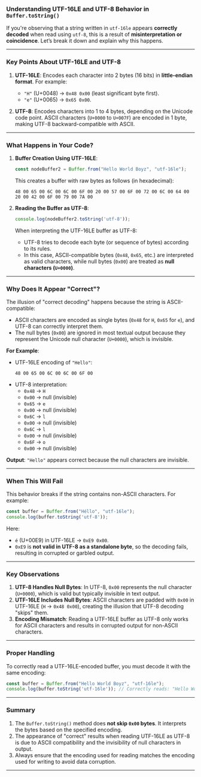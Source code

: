 ### Understanding UTF-16LE and UTF-8 Behavior in `Buffer.toString()`

If you're observing that a string written in `utf-16le` appears **correctly decoded** when read using `utf-8`, this is a result of **misinterpretation or coincidence**. Let’s break it down and explain why this happens.

---

### **Key Points About UTF-16LE and UTF-8**
1. **UTF-16LE**: Encodes each character into 2 bytes (16 bits) in **little-endian format**. For example:
   - `"H"` (U+0048) → `0x48 0x00` (least significant byte first).
   - `"e"` (U+0065) → `0x65 0x00`.

2. **UTF-8**: Encodes characters into 1 to 4 bytes, depending on the Unicode code point. ASCII characters (`U+0000` to `U+007F`) are encoded in 1 byte, making UTF-8 backward-compatible with ASCII.

---

### **What Happens in Your Code?**

1. **Buffer Creation Using UTF-16LE**:
   ```javascript
   const nodeBuffer2 = Buffer.from("Hello World Boyz", "utf-16le");
   ```
   This creates a buffer with raw bytes as follows (in hexadecimal):
   ```
   48 00 65 00 6C 00 6C 00 6F 00 20 00 57 00 6F 00 72 00 6C 00 64 00 20 00 42 00 6F 00 79 00 7A 00
   ```

2. **Reading the Buffer as UTF-8**:
   ```javascript
   console.log(nodeBuffer2.toString('utf-8'));
   ```
   When interpreting the UTF-16LE buffer as UTF-8:
   - UTF-8 tries to decode each byte (or sequence of bytes) according to its rules.
   - In this case, ASCII-compatible bytes (`0x48`, `0x65`, etc.) are interpreted as valid characters, while null bytes (`0x00`) are treated as **null characters (`U+0000`)**.

---

### **Why Does It Appear "Correct"?**
The illusion of "correct decoding" happens because the string is ASCII-compatible:
- ASCII characters are encoded as single bytes (`0x48` for `H`, `0x65` for `e`), and UTF-8 can correctly interpret them.
- The null bytes (`0x00`) are ignored in most textual output because they represent the Unicode null character (`U+0000`), which is invisible.

**For Example**: 
- UTF-16LE encoding of `"Hello"`:
  ```
  48 00 65 00 6C 00 6C 00 6F 00
  ```
- UTF-8 interpretation:
  - `0x48` → `H`
  - `0x00` → null (invisible)
  - `0x65` → `e`
  - `0x00` → null (invisible)
  - `0x6C` → `l`
  - `0x00` → null (invisible)
  - `0x6C` → `l`
  - `0x00` → null (invisible)
  - `0x6F` → `o`
  - `0x00` → null (invisible)

**Output**: `"Hello"` appears correct because the null characters are invisible.

---

### **When This Will Fail**
This behavior breaks if the string contains non-ASCII characters. For example:
```javascript
const buffer = Buffer.from("Héllo", "utf-16le");
console.log(buffer.toString('utf-8'));
```
Here:
- `é` (U+00E9) in UTF-16LE → `0xE9 0x00`.
- `0xE9` is **not valid in UTF-8 as a standalone byte**, so the decoding fails, resulting in corrupted or garbled output.

---

### **Key Observations**
1. **UTF-8 Handles Null Bytes**: In UTF-8, `0x00` represents the null character (`U+0000`), which is valid but typically invisible in text output.
2. **UTF-16LE Includes Null Bytes**: ASCII characters are padded with `0x00` in UTF-16LE (`H` → `0x48 0x00`), creating the illusion that UTF-8 decoding "skips" them.
3. **Encoding Mismatch**: Reading a UTF-16LE buffer as UTF-8 only works for ASCII characters and results in corrupted output for non-ASCII characters.

---

### **Proper Handling**
To correctly read a UTF-16LE-encoded buffer, you must decode it with the same encoding:
```javascript
const buffer = Buffer.from("Hello World Boyz", "utf-16le");
console.log(buffer.toString('utf-16le')); // Correctly reads: "Hello World Boyz"
```

---

### **Summary**
1. The `Buffer.toString()` method does **not skip `0x00` bytes**. It interprets the bytes based on the specified encoding.
2. The appearance of "correct" results when reading UTF-16LE as UTF-8 is due to ASCII compatibility and the invisibility of null characters in output.
3. Always ensure that the encoding used for reading matches the encoding used for writing to avoid data corruption.


---